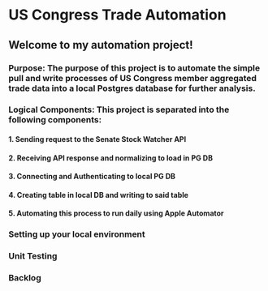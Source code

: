 # US Congress Trade Automation
## Welcome to my automation project!

### Purpose: The purpose of this project is to automate the simple pull and write processes of US Congress member aggregated trade data into a local Postgres database for further analysis.

### Logical Components: This project is separated into the following components:
#### 1. Sending request to the Senate Stock Watcher API
#### 2. Receiving API response and normalizing to load in PG DB
#### 3. Connecting and Authenticating to local PG DB
#### 4. Creating table in local DB and writing to said table
#### 5. Automating this process to run daily using Apple Automator

### Setting up your local environment


### Unit Testing


### Backlog


